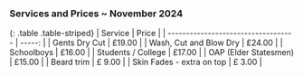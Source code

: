 ### Services and Prices ~ November 2024

{: .table .table-striped}
| Service | Price |
| ----------------------------------- | -----: |
| Gents Dry Cut	                      | £19.00 |
| Wash, Cut and Blow Dry	            | £24.00 |
| Schoolboys	                        | £16.00 |
| Students / College	                | £17.00 |
| OAP (Elder Statesmen)	              | £15.00 |
| Beard trim                          | £ 9.00 |
| Skin Fades - extra on top           | £ 3.00 |


